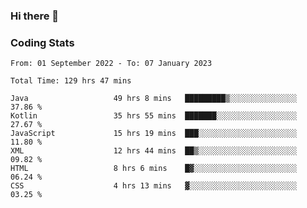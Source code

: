 ### Hi there 👋

<!--
**Girrafeec/girrafeec** is a ✨ _special_ ✨ repository because its `README.md` (this file) appears on your GitHub profile.

Here are some ideas to get you started:

- 🔭 I’m currently working on ...
- 🌱 I’m currently learning ...
- 👯 I’m looking to collaborate on ...
- 🤔 I’m looking for help with ...
- 💬 Ask me about ...
- 📫 How to reach me: ...
- 😄 Pronouns: ...
- ⚡ Fun fact: ...
-->

### Coding Stats
<!--START_SECTION:waka-->

```text
From: 01 September 2022 - To: 07 January 2023

Total Time: 129 hrs 47 mins

Java                   49 hrs 8 mins   █████████▒░░░░░░░░░░░░░░░   37.86 %
Kotlin                 35 hrs 55 mins  ███████░░░░░░░░░░░░░░░░░░   27.67 %
JavaScript             15 hrs 19 mins  ███░░░░░░░░░░░░░░░░░░░░░░   11.80 %
XML                    12 hrs 44 mins  ██▒░░░░░░░░░░░░░░░░░░░░░░   09.82 %
HTML                   8 hrs 6 mins    █▓░░░░░░░░░░░░░░░░░░░░░░░   06.24 %
CSS                    4 hrs 13 mins   ▓░░░░░░░░░░░░░░░░░░░░░░░░   03.25 %
```

<!--END_SECTION:waka-->
